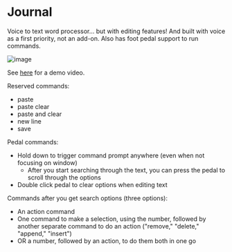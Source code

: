 # Journal
Voice to text word processor... but with editing features! And built with voice as a first priority, not an add-on. Also has foot pedal support to run commands. 

![image](https://github.com/kenneth-ge/voice-text/assets/57784063/b9744f3f-3b39-4141-a6d2-12bc926af1ee)

See [here](https://drive.google.com/file/d/1dwJoa76IOmhrNsR1sFWSZ-aLF2XpOvmK/view?usp=sharing) for a demo video.

Reserved commands:
* paste
* paste clear
* paste and clear
* new line
* save

Pedal commands:
* Hold down to trigger command prompt anywhere (even when not focusing on window)
  * After you start searching through the text, you can press the pedal to scroll through the options
* Double click pedal to clear options when editing text

Commands after you get search options (three options):
* An action command
* One command to make a selection, using the number, followed by another separate command to do an action ("remove," "delete," "append," "insert")
* OR a number, followed by an action, to do them both in one go
